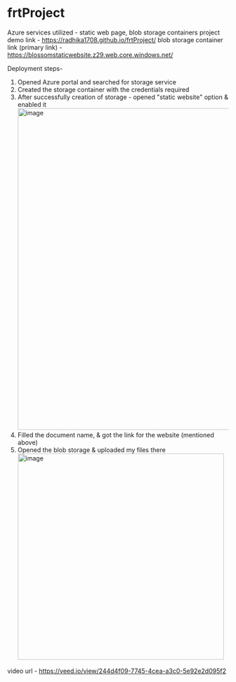 # frtProject
Azure services utilized - static web page, blob storage containers
project demo link - https://radhika1708.github.io/frtProject/
blob storage container link (primary link) - https://blossomstaticwebsite.z29.web.core.windows.net/

Deployment steps-
1) Opened Azure portal and searched for storage service
2) Created the storage container with the credentials required
3) After successfully creation of storage - opened "static website" option & enabled it
   <img width="732" alt="image" src="https://github.com/Radhika1708/frtProject/assets/109476804/16d676af-0d9f-43fc-86a8-4abd7d304216">
4) Filled the document name, & got the link for the website (mentioned above)
5) Opened the blob storage & uploaded my files there
   <img width="469" alt="image" src="https://github.com/Radhika1708/frtProject/assets/109476804/7c405eeb-ac06-4c7d-a9ca-b1400494e864">

video url - https://veed.io/view/244d4f09-7745-4cea-a3c0-5e92e2d095f2

